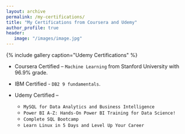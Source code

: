 ```yaml
---
layout: archive
permalink: /my-certifications/
title: "My Certifications from Coursera and Udemy"
author_profile: true
header:
   image: "/images/image.jpg"
---
```

{% include gallery caption="Udemy Certifications" %}

* Coursera Certified – `Machine Learning` from Stanford University with 96.9% grade.  
* IBM Certified - `DB2 9 fundamentals`.  
* Udemy Certified –

  * `MySQL for Data Analytics and Business Intelligence`
  * `Power BI A-Z: Hands-On Power BI Training for Data Science!`
  *	`Complete SQL Bootcamp`
  *	`Learn Linux in 5 Days and Level Up Your Career`
